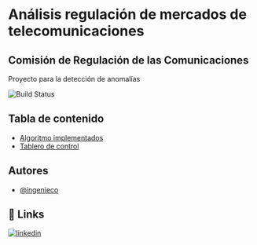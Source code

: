 # Análisis regulación de mercados de telecomunicaciones
## Comisión de Regulación de las Comunicaciones

Proyecto para la detección de anomalías

![Build Status](https://img.shields.io/badge/python-yellow)

## Tabla de contenido

 - [Algoritmo implementados]([https://github.com/Ingenieco/dane/tree/main/codigos_2024](https://github.com/Ingenieco/crc/blob/main/Respuesta_prueba.ipynb))
 - [Tablero de control](https://app.powerbi.com/view?r=eyJrIjoiMTYzMmNiYzgtMTEyZC00OTY5LWE3ZDItZDk3OGEzZGI3ZGFhIiwidCI6ImQ1MTM4OGVmLTZhYjAtNDM2My05Zjk0LWQ1NjY0NGE0NTk3MCIsImMiOjR9)

## Autores

- [@ingenieco](https://github.com/Ingenieco)


## 🔗 Links
[![linkedin](https://img.shields.io/badge/linkedin-0A66C2?style=for-the-badge&logo=linkedin&logoColor=white)](https://www.linkedin.com/in/ingenieco-cegu/)


